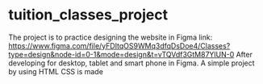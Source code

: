 # tuition_classes_project

The project is to practice designing the website in Figma link: https://www.figma.com/file/yFDItqOS9WMq3dfqDsDoe4/Classes?type=design&node-id=0-1&mode=design&t=vTQVdf3GtM87YlUN-0
After developing for desktop, tablet and smart phone in Figma.
A simple project by using HTML CSS is made
